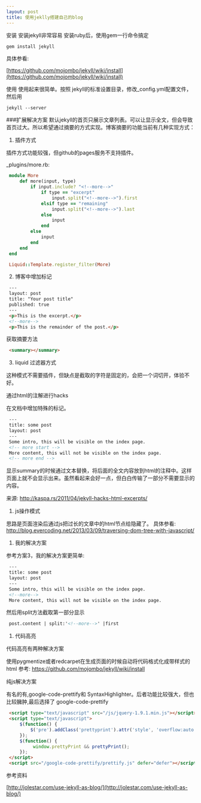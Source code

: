 ```yaml
---
layout: post
title: 使用jeklly搭建自己的blog
---
```



安装
安装jekyll非常容易 安装ruby后，使用gem一行命令搞定

```ruby
gem install jekyll
```

具体参看:

[https://github.com/mojombo/jekyll/wiki/install](https://github.com/mojombo/jekyll/wiki/install)

<!--more-->

使用
使用起来很简单。按照 jekyll的标准设置目录，修改_config.yml配置文件，然后用



`jekyll --server`


###扩展解决方案
默认jekyll的首页只展示文章列表。可以让显示全文，但会导致首页过大。所以希望通过摘要的方式实现。博客摘要的功能当前有几种实现方式：

1. 插件方式

插件方式功能较强，但github的pages服务不支持插件。

_plugins/more.rb:

```ruby
 module More
     def more(input, type)
         if input.include? "<!--more-->"
             if type == "excerpt"
                 input.split("<!--more-->").first
             elsif type == "remaining"
                 input.split("<!--more-->").last
             else
                 input
             end
         else
             input
         end
     end
 end

 Liquid::Template.register_filter(More)
 ```


2.  博客中增加标记

```html
 ---
 layout: post
 title: "Your post title"
 published: true
 ---
 <p>This is the excerpt.</p>
 <!--more-->
 <p>This is the remainder of the post.</p>

```

获取摘要方法

```html
 <summary></summary>
```


3.  liquid 过滤器方式

这种模式不需要插件，但缺点是截取的字符是固定的，会把一个词切开，体验不好。


通过html的注解进行hacks

在文档中增加特殊的标记。


```html
 ---
 title: some post
 layout: post
 ---
 Some intro, this will be visible on the index page.
 <!-- more start -->
 More content, this will not be visible on the index page.
 <!-- more end -->

```
显示summary的时候通过文本替换，将后面的全文内容放到html的注释中。这样页面上就不会显示出来。虽然看起来会好一点，但白白传输了一部分不需要显示的内容。

来源: http://kaspa.rs/2011/04/jekyll-hacks-html-excerpts/



1. js操作模式

思路是页面渲染后通过js把过长的文章中的html节点给隐藏了。 具体参看: http://blog.evercoding.net/2013/03/09/traversing-dom-tree-with-javascript/



1. 我的解决方案

参考方案3，我的解决方案更简单:

```html
 ---
 title: some post
 layout: post
 ---
 Some intro, this will be visible on the index page.
 <!--more-->
 More content, this will not be visible on the index page.
```

然后用split方法截取第一部分显示

```html
 post.content | split:'<!--more-->' |first
```

1. 代码高亮

代码高亮有两种解决方案

使用pygmentize或者redcarpet在生成页面的时候自动将代码格式化成带样式的html 参考: https://github.com/mojombo/jekyll/wiki/install

纯js解决方案

有名的有,google-code-prettify和 SyntaxHighlighter。后者功能比较强大，但也比较臃肿,最后选择了 google-code-prettify

```html
 <script type="text/javascript" src="/js/jquery-1.9.1.min.js"></script>
 <script type="text/javascript">
     $(function() {
         $('pre').addClass('prettyprint').attr('style', 'overflow:auto');
     });
     $(function() {
          window.prettyPrint && prettyPrint();
     });
 </script>
 <script src="/google-code-prettify/prettify.js" defer="defer"></script>
```



参考资料

[http://jolestar.com/use-jekyll-as-blog/](http://jolestar.com/use-jekyll-as-blog/)





